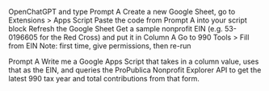 OpenChatGPT and type Prompt A
Create a new Google Sheet, go to Extensions > Apps Script
Paste the code from Prompt A into your script block
Refresh the Google Sheet
Get a sample nonprofit EIN (e.g. 53-0196605 for the Red Cross) and put it in Column A
Go to 990 Tools > Fill from EIN
Note: first time, give permissions, then re-run


Prompt A
Write me a Google Apps Script that takes in a column value, uses that as the EIN, and queries the ProPublica Nonprofit Explorer API to get the latest 990 tax year and total contributions from that form.
